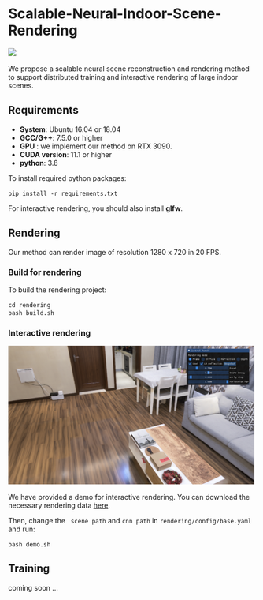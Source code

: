# Scalable-Neural-Indoor-Scene-Rendering

![](./pics/teaser.png)

We propose a scalable neural scene reconstruction and rendering method to support distributed training and interactive rendering of large indoor scenes.



## Requirements

+ **System**: Ubuntu 16.04 or 18.04
+ **GCC/G++**: 7.5.0 or higher
+ **GPU** : we implement our method on RTX 3090. 
+ **CUDA version**: 11.1 or higher
+ **python**: 3.8 

To install required python packages:

```shell
pip install -r requirements.txt
```

For interactive rendering, you should also install **glfw**.



## Rendering

Our method can render image of resolution 1280 x 720 in 20 FPS. 

### Build for rendering

To build the rendering project:

```shell
cd rendering
bash build.sh
```



### Interactive rendering

<img src='./pics/viewer.png' width=500 >

We have provided a demo for interactive rendering. You can download the necessary rendering data [here](www.baidu.com). 

Then, change the ` scene path` and `cnn path` in `rendering/config/base.yaml` and run:

```shell
bash demo.sh
```



## Training

coming soon ...



